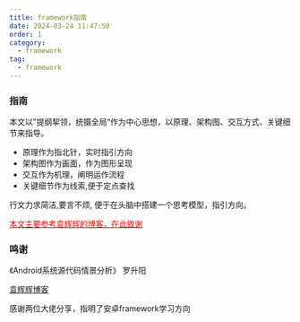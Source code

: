```yaml
---
title: framework指南
date: 2024-03-24 11:47:50
order: 1
category:
  - framework
tag:
  - framework
---
```


### 指南

本文以”提纲挈领，统摄全局“作为中心思想，以原理、架构图、交互方式、关键细节来指导。

* 原理作为指北针，实时指引方向
* 架构图作为画面，作为图形呈现
* 交互作为机理，阐明运作流程
* 关键细节作为线索,便于定点查找

行文力求简洁,要言不烦, 便于在头脑中搭建一个思考模型，指引方向。

[<font color=red>本文主要参考袁辉辉的博客，在此致谢</font>](https://gityuan.com/)

### 鸣谢
《Android系统源代码情景分析》 罗升阳

[袁辉辉博客](https://gityuan.com/)

感谢两位大佬分享，指明了安卓framework学习方向

<Catalog />
